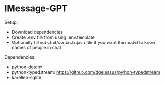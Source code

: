 # IMessage-GPT

Setup:
- Download dependencies
- Create .env file from using .env.template
- Optionally fill out chat/contacts.json file if you want the model to know names of people in chat

Dependencies: 
- python-dotenv
- python-typedstream: https://github.com/dgelessus/python-typedstream
- karellen-sqlite